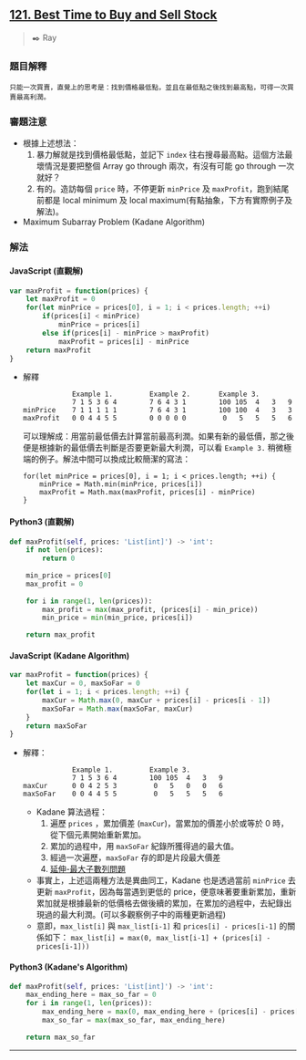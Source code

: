 ## [121. Best Time to Buy and Sell Stock](https://leetcode.com/problems/best-time-to-buy-and-sell-stock/)
> :black_nib: Ray
### 題目解釋
    只能一次買賣，直覺上的思考是：找到價格最低點，並且在最低點之後找到最高點，可得一次買賣最高利潤。
### 審題注意
- 根據上述想法：
    1. 暴力解就是找到價格最低點，並記下 `index` 往右搜尋最高點。這個方法最壞情況是要把整個 Array go through 兩次，有沒有可能 go through 一次就好？
    2. 有的。造訪每個 `price` 時，不停更新 `minPrice` 及 `maxProfit`，跑到結尾前都是 local minimum 及 local maximum(有點抽象，下方有實際例子及解法)。
- Maximum Subarray Problem (Kadane Algorithm)
### 解法
#### JavaScript (直觀解)
```javascript
var maxProfit = function(prices) {
    let maxProfit = 0
    for(let minPrice = prices[0], i = 1; i < prices.length; ++i)
        if(prices[i] < minPrice)
            minPrice = prices[i]
        else if(prices[i] - minPrice > maxProfit)
            maxProfit = prices[i] - minPrice
    return maxProfit
}
```
- 解釋
    ```
                Example 1.         Example 2.       Example 3.
                7 1 5 3 6 4        7 6 4 3 1        100 105  4   3   9
    minPrice    7 1 1 1 1 1        7 6 4 3 1        100 100  4   3   3
    maxProfit   0 0 4 4 5 5        0 0 0 0 0         0   5   5   5   6
    ```
    可以理解成：用當前最低價去計算當前最高利潤。如果有新的最低價，那之後便是根據新的最低價去判斷是否要更新最大利潤，可以看 `Example 3.` 稍微極端的例子。解法中間可以換成比較簡潔的寫法：
    ```javascript=
    for(let minPrice = prices[0], i = 1; i < prices.length; ++i) {
        minPrice = Math.min(minPrice, prices[i])
        maxProfit = Math.max(maxProfit, prices[i] - minPrice)
    }
    ```

#### Python3 (直觀解)
```python
def maxProfit(self, prices: 'List[int]') -> 'int':
    if not len(prices):
        return 0
    
    min_price = prices[0]
    max_profit = 0
    
    for i in range(1, len(prices)):
        max_profit = max(max_profit, (prices[i] - min_price))
        min_price = min(min_price, prices[i])
    
    return max_profit
```

#### JavaScript (Kadane Algorithm)
```javascript
var maxProfit = function(prices) {
    let maxCur = 0, maxSoFar = 0
    for(let i = 1; i < prices.length; ++i) {
        maxCur = Math.max(0, maxCur + prices[i] - prices[i - 1])
        maxSoFar = Math.max(maxSoFar, maxCur)
    }
    return maxSoFar
}
```
- 解釋：
    ```
                Example 1.         Example 3.
                7 1 5 3 6 4        100 105  4   3   9
    maxCur      0 0 4 2 5 3         0   5   0   0   6
    maxSoFar    0 0 4 4 5 5         0   5   5   5   6
    ```
    - Kadane 算法過程：
        1. 遍歷 `prices` ，累加價差 (`maxCur`)，當累加的價差小於或等於 0 時，從下個元素開始重新累加。
        2. 累加的過程中，用 `maxSoFar` 紀錄所獲得過的最大值。
        3. 經過一次遍歷，`maxSoFar` 存的即是片段最大價差
        4. [延伸-最大子數列問題](https://zh.wikipedia.org/wiki/%E6%9C%80%E5%A4%A7%E5%AD%90%E6%95%B0%E5%88%97%E9%97%AE%E9%A2%98)
    - 事實上，上述這兩種方法是異曲同工，Kadane 也是透過當前 `minPrice` 去更新 `maxProfit`，因為每當遇到更低的 price，便意味著要重新累加，重新累加就是根據最新的低價格去做後續的累加，在累加的過程中，去紀錄出現過的最大利潤。(可以多觀察例子中的兩種更新過程)
    - 意即，`max_list[i]` 與 `max_list[i-1]` 和 `prices[i] - prices[i-1]` 的關係如下：
        `max_list[i] = max(0, max_list[i-1] + (prices[i] - prices[i-1]))`

#### Python3 (Kadane's Algorithm)
```python
def maxProfit(self, prices: 'List[int]') -> 'int':
    max_ending_here = max_so_far = 0
    for i in range(1, len(prices)):
        max_ending_here = max(0, max_ending_here + (prices[i] - prices[i-1]))
        max_so_far = max(max_so_far, max_ending_here)
    
    return max_so_far
```
---
